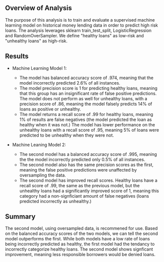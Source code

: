 ## Overview of Analysis

The purpose of this analysis is to train and evaluate a supervised machine learning model on historical money lending data in order to predict high risk loans. The analysis leverages sklearn train_test_split, LogisticRegression and RandomOverSampler. We define "healthy loans" as low-risk and "unhealthy loans" as high-risk.

## Results

* Machine Learning Model 1:
    * The model has balanced accuracy score of .974, meaning that the model incorrectly predicted 2.6% of all instances.
    * The model precision score is 1 for predicting healthy loans, meaning that this group has an insignificant rate of false positive predictions. The model does not perform as well for unhealthy loans, with a precision score of .86, meaning the model falsely predicts 14% of loans as positive or unhealthy. 
    * The model returns a recall score of .99 for healthy loans, meaning 1% of results are false negatives (the model predicted the loan as healthy when it was not.) The model has lower performance on the unhealthy loans with a recall score of .95, meaning 5% of loans were predicted to be unhealthy when they were not. 


* Machine Leaning Model 2: 
    * The second model has a balanced accuracy score of 
    .995,  meaning the the model incorrectly predicted only 0.5% of all instances.
    * The second model also has the same precision scores as the first, meaning the false positive predictions were unaffected by oversampling the data.
    * The second model has improved recall scores. Healthy loans have a recall score of .99, the same as the previous model, but the unhealthy loans had a significantly improved score of 1, meaning this category had a non-signficiant amount of false negatives (loans predicted incorrectly as unhealthy.)

## Summary
The second model, using oversampled data, is recommened for use. Based on the balanced accuracy scores of the two models, we can tell the second model outperforms the first. While both models have a low rate of loans being incorrectly predicted as healthy, the first model had the tendancy to incorrectly categorize healthy loans. The second model shows signficant improvement, meaning less responsible borrowers would be denied loans. 

